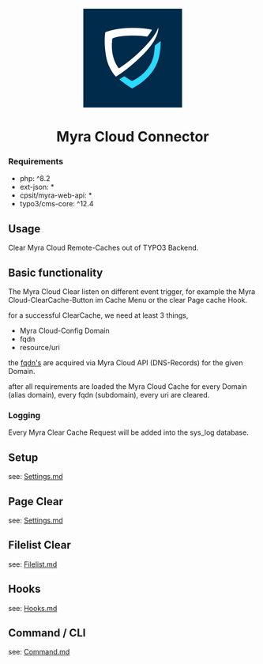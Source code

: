 <div align="center">

![EXT:myra_cloud_connector extension icon](Resources/Public/Icons/Extension.svg)

# Myra Cloud Connector

</div>

### Requirements

* php: ^8.2
* ext-json: *
* cpsit/myra-web-api: *
* typo3/cms-core: ^12.4

## Usage

Clear Myra Cloud Remote-Caches out of TYPO3 Backend.

## Basic functionality

The Myra Cloud Clear listen on different event trigger, for example the Myra Cloud-ClearCache-Button im Cache Menu or
the clear Page cache Hook.

for a successful ClearCache, we need at least 3 things,
* Myra Cloud-Config Domain
* fqdn
* resource/uri

the [fqdn's](https://en.wikipedia.org/wiki/Fully_qualified_domain_name) are acquired via Myra Cloud API (DNS-Records) for the given Domain.

after all requirements are loaded the Myra Cloud Cache for every Domain (alias domain), every fqdn (subdomain), every uri are cleared.

### Logging

Every Myra Clear Cache Request will be added into the sys_log database.

## Setup

see: [Settings.md](Docs/Settings.md)

## Page Clear

see: [Settings.md](Docs/Settings.md)

## Filelist Clear

see: [Filelist.md](Docs/Filelist.md)

## Hooks

see: [Hooks.md](Docs/Hooks.md)

## Command / CLI

see: [Command.md](Docs/Command.md)
